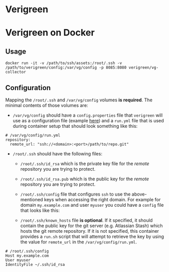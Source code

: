 # Verigreen

Verigreen on Docker
===================

## Usage

```
docker run -it -v /path/to/ssh/assets:/root/.ssh -v /path/to/verigreen/config:/var/vg/config -p 8085:8080 verigreen/vg-collector
```

##  Configuration
Mapping the `/root/.ssh` and `/var/vg/config` volumes **is required**. The minimal contents of those volumes are:

- `/var/vg/config` should have a `config.properties` file that `verigreen` will use as a configuration file (example [here](https://github.com/Verigreen/verigreen/blob/master/verigreen-collector-webapp/resources/config.properties)) and a `run.yml` file that is used during container setup that should look something like this:

```
# /var/vg/config/run.yml
repository:
  remote_url: "ssh://<domain>:<port>/path/to/repo.git"
```

- `/root/.ssh` should have the following files:

  - `/root/.ssh/id_rsa` which is the private key file for the *remote* repository you are trying to protect.

  - `/root/.ssh/id_rsa.pub` which is the public key for the *remote* repository you are trying to protect. 

  - `/root/.ssh/config` file that configures `ssh` to use the above-mentioned keys when accessing the right domain. For example for domain `my.example.com` and user `myuser` you could have a `config` file that looks like this:

  - `/root/.ssh/known_hosts` file **is optional**. If it specified, it should contain the public key for the git server (e.g. Atlassian Stash) which hosts the git remote repository. If it is not specified, this container provides a `run.sh` script that will attempt to retrieve the key by using the value for `remote_url` in the `/var/vg/config/run.yml`. 

```
# /root/.ssh/config
Host my.example.com
User myuser
IdentityFile ~/.ssh/id_rsa
```
